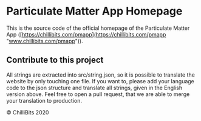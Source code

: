 # Particulate Matter App Homepage
This is the source code of the official homepage of the Particulate Matter App ([https://chillibits.com/pmapp](https://chillibits.com/pmapp "www.chillibits.com/pmapp")).

## Contribute to this project
All strings are extracted into src/string.json, so it is possible to translate the website by only touching one file. If you want to, please add your language code to the json structure and translate all strings, given in the English version above. Feel free to open a pull request, that we are able to merge your translation to production.

© ChilliBits 2020